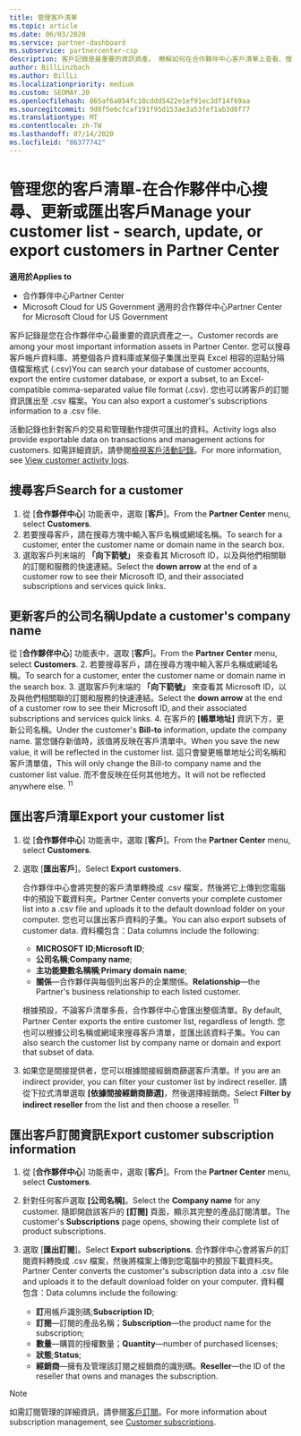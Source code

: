 ```yaml
---
title: 管理客戶清單
ms.topic: article
ms.date: 06/03/2020
ms.service: partner-dashboard
ms.subservice: partnercenter-csp
description: 客戶記錄是最重要的資訊資產。 瞭解如何在合作夥伴中心客戶清單上查看、搜尋、更新、& 匯出資訊。
author: BillLinzbach
ms.author: BillLi
ms.localizationpriority: medium
ms.custom: SEOMAY.20
ms.openlocfilehash: 865af6a054fc10cddd5422e1ef91ec3df14f69aa
ms.sourcegitcommit: 9d0f5e6cfcaf191f95d153ae3a53fef1ab3d6f77
ms.translationtype: MT
ms.contentlocale: zh-TW
ms.lasthandoff: 07/14/2020
ms.locfileid: "86377742"
---
```

# <a name="manage-your-customer-list---search-update-or-export-customers-in-partner-center"></a><span data-ttu-id="2d517-104">管理您的客戶清單-在合作夥伴中心搜尋、更新或匯出客戶</span><span class="sxs-lookup"><span data-stu-id="2d517-104">Manage your customer list - search, update, or export customers in Partner Center</span></span>

<span data-ttu-id="2d517-105">**適用於**</span><span class="sxs-lookup"><span data-stu-id="2d517-105">**Applies to**</span></span>

- <span data-ttu-id="2d517-106">合作夥伴中心</span><span class="sxs-lookup"><span data-stu-id="2d517-106">Partner Center</span></span>
- <span data-ttu-id="2d517-107">Microsoft Cloud for US Government 適用的合作夥伴中心</span><span class="sxs-lookup"><span data-stu-id="2d517-107">Partner Center for Microsoft Cloud for US Government</span></span>

<span data-ttu-id="2d517-108">客戶記錄是您在合作夥伴中心最重要的資訊資產之一。</span><span class="sxs-lookup"><span data-stu-id="2d517-108">Customer records are among your most important information assets in Partner Center.</span></span> <span data-ttu-id="2d517-109">您可以搜尋客戶帳戶資料庫、將整個各戶資料庫或某個子集匯出至與 Excel 相容的逗點分隔值檔案格式 (.csv)</span><span class="sxs-lookup"><span data-stu-id="2d517-109">You can search your database of customer accounts, export the entire customer database, or export a subset, to an Excel-compatible comma-separated value file format (.csv).</span></span> <span data-ttu-id="2d517-110">您也可以將客戶的訂閱資訊匯出至 .csv 檔案。</span><span class="sxs-lookup"><span data-stu-id="2d517-110">You can also export a customer's subscriptions information to a .csv file.</span></span>

<span data-ttu-id="2d517-111">活動記錄也針對客戶的交易和管理動作提供可匯出的資料。</span><span class="sxs-lookup"><span data-stu-id="2d517-111">Activity logs also provide exportable data on transactions and management actions for customers.</span></span> <span data-ttu-id="2d517-112">如需詳細資訊，請參閱[檢視客戶活動記錄](activity-logs.md)。</span><span class="sxs-lookup"><span data-stu-id="2d517-112">For more information, see [View customer activity logs](activity-logs.md).</span></span>

## <a name="search-for-a-customer"></a><span data-ttu-id="2d517-113">搜尋客戶</span><span class="sxs-lookup"><span data-stu-id="2d517-113">Search for a customer</span></span>

1.  <span data-ttu-id="2d517-114">從 [**合作夥伴中心**] 功能表中，選取 [**客戶**]。</span><span class="sxs-lookup"><span data-stu-id="2d517-114">From the **Partner Center** menu, select **Customers**.</span></span>
2.  <span data-ttu-id="2d517-115">若要搜尋客戶，請在搜尋方塊中輸入客戶名稱或網域名稱。</span><span class="sxs-lookup"><span data-stu-id="2d517-115">To search for a customer, enter the customer name or domain name in the search box.</span></span>
3.  <span data-ttu-id="2d517-116">選取客戶列末端的 **「向下箭號」** 來查看其 Microsoft ID，以及與他們相關聯的訂閱和服務的快速連結。</span><span class="sxs-lookup"><span data-stu-id="2d517-116">Select the **down arrow** at the end of a customer row to see their Microsoft ID, and their associated subscriptions and services quick links.</span></span>

## <a name="update-a-customers-company-name"></a><span data-ttu-id="2d517-117">更新客戶的公司名稱</span><span class="sxs-lookup"><span data-stu-id="2d517-117">Update a customer's company name</span></span>

<span data-ttu-id="2d517-118">從 [**合作夥伴中心**] 功能表中，選取 [**客戶**]。</span><span class="sxs-lookup"><span data-stu-id="2d517-118">From the **Partner Center** menu, select **Customers**.</span></span>
2.  <span data-ttu-id="2d517-119">若要搜尋客戶，請在搜尋方塊中輸入客戶名稱或網域名稱。</span><span class="sxs-lookup"><span data-stu-id="2d517-119">To search for a customer, enter the customer name or domain name in the search box.</span></span>
3.  <span data-ttu-id="2d517-120">選取客戶列末端的 **「向下箭號」** 來查看其 Microsoft ID，以及與他們相關聯的訂閱和服務的快速連結。</span><span class="sxs-lookup"><span data-stu-id="2d517-120">Select the **down arrow** at the end of a customer row to see their Microsoft ID, and their associated subscriptions and services quick links.</span></span>
4.  <span data-ttu-id="2d517-121">在客戶的 **\[帳單地址\]** 資訊下方，更新公司名稱。</span><span class="sxs-lookup"><span data-stu-id="2d517-121">Under the customer's **Bill-to** information, update the company name.</span></span> <span data-ttu-id="2d517-122">當您儲存新值時，該值將反映在客戶清單中。</span><span class="sxs-lookup"><span data-stu-id="2d517-122">When you save the new value, it will be reflected in the customer list.</span></span> <span data-ttu-id="2d517-123">這只會變更帳單地址公司名稱和客戶清單值，</span><span class="sxs-lookup"><span data-stu-id="2d517-123">This will only change the Bill-to company name and the customer list value.</span></span> <span data-ttu-id="2d517-124">而不會反映在任何其他地方。</span><span class="sxs-lookup"><span data-stu-id="2d517-124">It will not be reflected anywhere else.</span></span>
<span data-ttu-id="2d517-125"><sup>1</sup></span><span class="sxs-lookup"><span data-stu-id="2d517-125"><sup>1</sup></span></span>
## <a name="export-your-customer-list"></a><span data-ttu-id="2d517-126">匯出客戶清單</span><span class="sxs-lookup"><span data-stu-id="2d517-126">Export your customer list</span></span>

1. <span data-ttu-id="2d517-127">從 [**合作夥伴中心**] 功能表中，選取 [**客戶**]。</span><span class="sxs-lookup"><span data-stu-id="2d517-127">From the **Partner Center** menu, select **Customers**.</span></span>
2. <span data-ttu-id="2d517-128">選取 [**匯出客戶**]。</span><span class="sxs-lookup"><span data-stu-id="2d517-128">Select **Export customers**.</span></span>

   <span data-ttu-id="2d517-129">合作夥伴中心會將完整的客戶清單轉換成 .csv 檔案，然後將它上傳到您電腦中的預設下載資料夾。</span><span class="sxs-lookup"><span data-stu-id="2d517-129">Partner Center converts your complete customer list into a .csv file and uploads it to the default download folder on your computer.</span></span> <span data-ttu-id="2d517-130">您也可以匯出客戶資料的子集。</span><span class="sxs-lookup"><span data-stu-id="2d517-130">You can also export subsets of customer data.</span></span> <span data-ttu-id="2d517-131">資料欄包含：</span><span class="sxs-lookup"><span data-stu-id="2d517-131">Data columns include the following:</span></span>

   - <span data-ttu-id="2d517-132">**MICROSOFT ID**;</span><span class="sxs-lookup"><span data-stu-id="2d517-132">**Microsoft ID**;</span></span>
   - <span data-ttu-id="2d517-133">**公司名稱**;</span><span class="sxs-lookup"><span data-stu-id="2d517-133">**Company name**;</span></span>
   - <span data-ttu-id="2d517-134">**主功能變數名稱稱**;</span><span class="sxs-lookup"><span data-stu-id="2d517-134">**Primary domain name**;</span></span>
   - <span data-ttu-id="2d517-135">**關係**—合作夥伴與每個列出客戶的企業關係。</span><span class="sxs-lookup"><span data-stu-id="2d517-135">**Relationship**—the Partner's business relationship to each listed customer.</span></span>

    <span data-ttu-id="2d517-136">根據預設，不論客戶清單多長，合作夥伴中心會匯出整個清單。</span><span class="sxs-lookup"><span data-stu-id="2d517-136">By default, Partner Center exports the entire customer list, regardless of length.</span></span> <span data-ttu-id="2d517-137">您也可以根據公司名稱或網域來搜尋客戶清單，並匯出該資料子集。</span><span class="sxs-lookup"><span data-stu-id="2d517-137">You can also search the customer list by company name or domain and export that subset of data.</span></span>

3. <span data-ttu-id="2d517-138">如果您是間接提供者，您可以根據間接經銷商篩選客戶清單。</span><span class="sxs-lookup"><span data-stu-id="2d517-138">If you are an indirect provider, you can filter your customer list by indirect reseller.</span></span> <span data-ttu-id="2d517-139">請從下拉式清單選取 **\[依據間接經銷商篩選\]**，然後選擇經銷商。</span><span class="sxs-lookup"><span data-stu-id="2d517-139">Select **Filter by indirect reseller** from the list and then choose a reseller.</span></span>
<span data-ttu-id="2d517-140"><sup>1</sup></span><span class="sxs-lookup"><span data-stu-id="2d517-140"><sup>1</sup></span></span>

## <a name="export-customer-subscription-information"></a><span data-ttu-id="2d517-141">匯出客戶訂閱資訊</span><span class="sxs-lookup"><span data-stu-id="2d517-141">Export customer subscription information</span></span>

1. <span data-ttu-id="2d517-142">從 [**合作夥伴中心**] 功能表中，選取 [**客戶**]。</span><span class="sxs-lookup"><span data-stu-id="2d517-142">From the **Partner Center** menu, select **Customers**.</span></span>

2. <span data-ttu-id="2d517-143">針對任何客戶選取 **\[公司名稱\]**。</span><span class="sxs-lookup"><span data-stu-id="2d517-143">Select the **Company name** for any customer.</span></span> <span data-ttu-id="2d517-144">隨即開啟該客戶的 **\[訂閱\]** 頁面，顯示其完整的產品訂閱清單。</span><span class="sxs-lookup"><span data-stu-id="2d517-144">The customer's **Subscriptions** page opens, showing their complete list of product subscriptions.</span></span>

3. <span data-ttu-id="2d517-145">選取 [**匯出訂閱**]。</span><span class="sxs-lookup"><span data-stu-id="2d517-145">Select **Export subscriptions**.</span></span> <span data-ttu-id="2d517-146">合作夥伴中心會將客戶的訂閱資料轉換成 .csv 檔案，然後將檔案上傳到您電腦中的預設下載資料夾。</span><span class="sxs-lookup"><span data-stu-id="2d517-146">Partner Center converts the customer's subscription data into a .csv file and uploads it to the default download folder on your computer.</span></span> <span data-ttu-id="2d517-147">資料欄包含：</span><span class="sxs-lookup"><span data-stu-id="2d517-147">Data columns include the following:</span></span>
   - <span data-ttu-id="2d517-148">**訂**用帳戶識別碼;</span><span class="sxs-lookup"><span data-stu-id="2d517-148">**Subscription ID**;</span></span>
   - <span data-ttu-id="2d517-149">**訂閱**—訂閱的產品名稱；</span><span class="sxs-lookup"><span data-stu-id="2d517-149">**Subscription**—the product name for the subscription;</span></span>
   - <span data-ttu-id="2d517-150">**數量**—購買的授權數量；</span><span class="sxs-lookup"><span data-stu-id="2d517-150">**Quantity**—number of purchased licenses;</span></span>
   - <span data-ttu-id="2d517-151">**狀態**;</span><span class="sxs-lookup"><span data-stu-id="2d517-151">**Status**;</span></span>
   - <span data-ttu-id="2d517-152">**經銷商**—擁有及管理該訂閱之經銷商的識別碼。</span><span class="sxs-lookup"><span data-stu-id="2d517-152">**Reseller**—the ID of the reseller that owns and manages the subscription.</span></span>

> [!NOTE]  
> <span data-ttu-id="2d517-153">如需訂閱管理的詳細資訊，請參閱[客戶訂閱](customer-subscriptions.md)。</span><span class="sxs-lookup"><span data-stu-id="2d517-153">For more information about subscription management, see [Customer subscriptions](customer-subscriptions.md).</span></span>
